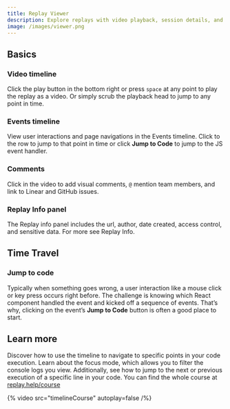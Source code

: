 ```yaml
---
title: Replay Viewer
description: Explore replays with video playback, session details, and visual comments
image: /images/viewer.png
---
```


## Basics

### Video timeline

Click the play button in the bottom right or press `space` at any point to play the replay as a video. Or simply scrub the playback head to jump to any point in time.

### Events timeline

View user interactions and page navigations in the Events timeline. Click to the row to jump to that point in time or click **Jump to Code** to jump to the JS event handler.

### Comments

Click in the video to add visual comments, `@` mention team members, and link to Linear and GitHub issues.

### Replay Info panel

The Replay info panel includes the url, author, date created, access control, and sensitive data. For more see Replay Info.

## Time Travel

### Jump to code

Typically when something goes wrong, a user interaction like a mouse click or key press occurs right before. The challenge is knowing which React component handled the event and kicked off a sequence of events. That’s why, clicking on the event’s **Jump to Code** button is often a good place to start.

## Learn more
Discover how to use the timeline to navigate to specific points in your code execution. Learn about the focus mode, which allows you to filter the console logs you view. Additionally, see how to jump to the next or previous execution of a specific line in your code. You can find the whole course at [replay.help/course](https://replay.help/course)

{% video src="timelineCourse" autoplay=false /%}